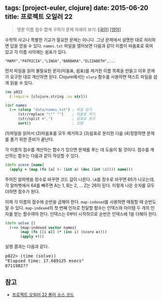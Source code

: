 tags: [project-euler, clojure]
date: 2015-06-20
title: 프로젝트 오일러 22
---
> 영문 이름 점수 합계 구하기
> 문제 자세히 보기: [[국어]](http://euler.synap.co.kr/prob_detail.php?id=22) [[영어]](https://projecteuler.net/problem=22)

수학적 사고나 특별한 기교가 필요한 문제는 아니다. 그냥 문제에서 설명한 대로 처리하면 답을 얻을 수 있다. `names.txt` 파일을 열어보면 다음과 같이 이름이 따옴표로 묶여 있고 각 이름 사이에는 쉼표가 있다.<!--more-->

```
"MARY","PATRICIA","LINDA","BARBARA","ELIZABETH",...
```

먼저 파일을 읽어 불필요한 문자(따옴표, 쉼표)를 제거한 이름 목록을 만들고 이후 문제가 요구한 대로 계산하면 된다. Clojure에서는 `slurp` 함수를 사용하면 텍스트 파일을 쉽게 읽을 수 있다.

```clojure
(ns p022
  (:require [clojure.string :as str]))

(def names
  (-> (slurp "data/names.txt") ; 파일 읽기
      (str/replace "\"" "")    ; 따옴표 제거
      (str/split #",")         ; 쉼표로 분리
      sort))                   ; 정렬
```

(1)파일을 읽어서 (2)따옴표를 모두 제거하고 (3)쉼표로 분리한 다음 (4)정렬하면 문제를 풀기 위한 준비가 끝난다.

각 이름의 점수를 계산하는 함수가 있으면 문제를 푸는 데 도움이 될 것이다. 점수를 계산하는 함수는 다음과 같이 작성할 수 있다.

```clojure
(defn score [name]
  (apply + (map (fn [a] (- (int a) (dec (int \A)))) name)))
```

주어진 알파벳을 정수로 바꾸면 코드 값이 나온다. `\A`를 정수로 바꾸면 65가 나오는데, 각 알파벳에서 64를 빼주면 A는 1, B는 2, ... Z는 26이 된다. 이렇게 나온 숫자를 모두 더하면 점수가 된다.

이제 각 이름의 점수에 순번을 곱해야 한다. `map-indexed`를 사용하면 매핑할 때 순번도 알 수 있다. `map-indexed`의 첫 번째 인자로 전달할 함수는 인덱스와 아이템 두 개의 인자를 받는 함수여야 한다. 인덱스는 0부터 시작하므로 순번은 인덱스에 1을 더해야 한다.

```clojure
(defn solve []
  (->> (map-indexed vector names)
       (map (fn [[i e]] (* (inc i) (score e))))
       (apply +)))
```

실행 결과는 다음과 같다.

<pre class="console">p022> (time (solve))
"Elapsed time: 17.689125 msecs"
8711982??
</pre>

## 참고
* [프로젝트 오일러 22 풀이 소스 코드](https://github.com/ntalbs/euler/blob/master/src/p022.clj)
